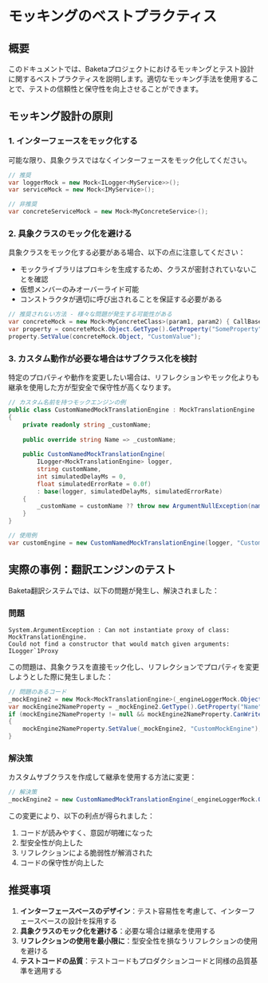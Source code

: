 # モッキングのベストプラクティス

## 概要

このドキュメントでは、Baketaプロジェクトにおけるモッキングとテスト設計に関するベストプラクティスを説明します。適切なモッキング手法を使用することで、テストの信頼性と保守性を向上させることができます。

## モッキング設計の原則

### 1. インターフェースをモック化する

可能な限り、具象クラスではなくインターフェースをモック化してください。

```csharp
// 推奨
var loggerMock = new Mock<ILogger<MyService>>();
var serviceMock = new Mock<IMyService>();

// 非推奨
var concreteServiceMock = new Mock<MyConcreteService>();
```

### 2. 具象クラスのモック化を避ける

具象クラスをモック化する必要がある場合、以下の点に注意してください：

- モックライブラリはプロキシを生成するため、クラスが密封されていないことを確認
- 仮想メンバーのみオーバーライド可能
- コンストラクタが適切に呼び出されることを保証する必要がある

```csharp
// 推奨されない方法 - 様々な問題が発生する可能性がある
var concreteMock = new Mock<MyConcreteClass>(param1, param2) { CallBase = true };
var property = concreteMock.Object.GetType().GetProperty("SomeProperty");
property.SetValue(concreteMock.Object, "CustomValue");
```

### 3. カスタム動作が必要な場合はサブクラス化を検討

特定のプロパティや動作を変更したい場合は、リフレクションやモック化よりも継承を使用した方が型安全で保守性が高くなります。

```csharp
// カスタム名前を持つモックエンジンの例
public class CustomNamedMockTranslationEngine : MockTranslationEngine 
{
    private readonly string _customName;
    
    public override string Name => _customName;
    
    public CustomNamedMockTranslationEngine(
        ILogger<MockTranslationEngine> logger,
        string customName,
        int simulatedDelayMs = 0,
        float simulatedErrorRate = 0.0f)
        : base(logger, simulatedDelayMs, simulatedErrorRate)
    {
        _customName = customName ?? throw new ArgumentNullException(nameof(customName));
    }
}

// 使用例
var customEngine = new CustomNamedMockTranslationEngine(logger, "CustomEngine");
```

## 実際の事例：翻訳エンジンのテスト

Baketa翻訳システムでは、以下の問題が発生し、解決されました：

### 問題

```
System.ArgumentException : Can not instantiate proxy of class: MockTranslationEngine.
Could not find a constructor that would match given arguments: ILogger`1Proxy
```

この問題は、具象クラスを直接モック化し、リフレクションでプロパティを変更しようとした際に発生しました：

```csharp
// 問題のあるコード
_mockEngine2 = new Mock<MockTranslationEngine>(_engineLoggerMock.Object) { CallBase = true }.Object;
var mockEngine2NameProperty = _mockEngine2.GetType().GetProperty("Name");
if (mockEngine2NameProperty != null && mockEngine2NameProperty.CanWrite)
{
    mockEngine2NameProperty.SetValue(_mockEngine2, "CustomMockEngine");
}
```

### 解決策

カスタムサブクラスを作成して継承を使用する方法に変更：

```csharp
// 解決策
_mockEngine2 = new CustomNamedMockTranslationEngine(_engineLoggerMock.Object, "CustomMockEngine");
```

この変更により、以下の利点が得られました：

1. コードが読みやすく、意図が明確になった
2. 型安全性が向上した
3. リフレクションによる脆弱性が解消された
4. コードの保守性が向上した

## 推奨事項

1. **インターフェースベースのデザイン**：テスト容易性を考慮して、インターフェースベースの設計を採用する
2. **具象クラスのモック化を避ける**：必要な場合は継承を使用する
3. **リフレクションの使用を最小限に**：型安全性を損なうリフレクションの使用を避ける
4. **テストコードの品質**：テストコードもプロダクションコードと同様の品質基準を適用する